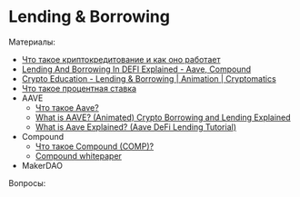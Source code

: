 # Lending & Borrowing


Материалы:

* [Что такое криптокредитование и как оно работает](https://academy.binance.com/ru/articles/what-is-crypto-lending-and-how-does-it-work)
* [Lending And Borrowing In DEFI Explained - Aave, Compound](https://www.youtube.com/watch?v=aTp9er6S73M)
* [Crypto Education - Lending & Borrowing | Animation | Cryptomatics](https://www.youtube.com/watch?v=SrArEE6p3zM)
* [Что такое процентная ставка](https://academy.binance.com/ru/articles/interest-rates-explained)
* AAVE
  - [Что такое Aave?](https://forklog.com/cryptorium/chto-takoe-aave/)
  - [What is AAVE? (Animated) Crypto Borrowing and Lending Explained](https://www.youtube.com/watch?v=dTCwssZ116A)
  - [What is Aave Explained? (Aave DeFi Lending Tutorial)](https://www.youtube.com/watch?v=PYSYOn-wfow)
* Compound
  - [Что такое Compound (COMP)?](https://forklog.com/cryptorium/chto-takoe-compound/)
  - [Compound whitepaper](https://compound.finance/documents/Compound.Whitepaper.pdf)
* MakerDAO


Вопросы:
